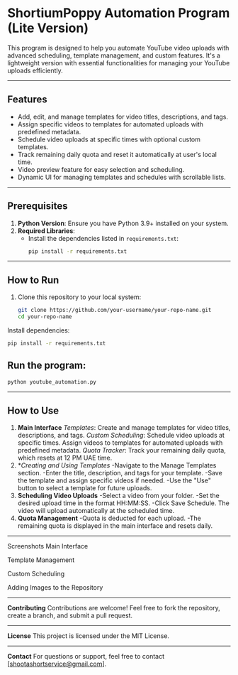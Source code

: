 # ShortiumPoppy Automation Program (Lite Version)

This program is designed to help you automate YouTube video uploads with advanced scheduling, template management, and custom features. It's a lightweight version with essential functionalities for managing your YouTube uploads efficiently.

---

## **Features**
- Add, edit, and manage templates for video titles, descriptions, and tags.
- Assign specific videos to templates for automated uploads with predefined metadata.
- Schedule video uploads at specific times with optional custom templates.
- Track remaining daily quota and reset it automatically at user's local time.
- Video preview feature for easy selection and scheduling.
- Dynamic UI for managing templates and schedules with scrollable lists.

---

## **Prerequisites**
1. **Python Version**: Ensure you have Python 3.9+ installed on your system.
2. **Required Libraries**:
   - Install the dependencies listed in `requirements.txt`:
     ```bash
     pip install -r requirements.txt
     ```

---

## **How to Run**
1. Clone this repository to your local system:
   ```bash
   git clone https://github.com/your-username/your-repo-name.git
   cd your-repo-name


Install dependencies:

   ```bash
   pip install -r requirements.txt
```

## **Run the program:**
   ```bash
python youtube_automation.py
```

---

## **How to Use**

1. **Main Interface**
*Templates*: Create and manage templates for video titles, descriptions, and tags.
*Custom Scheduling*: Schedule video uploads at specific times. Assign videos to templates for automated uploads with predefined metadata.
*Quota Tracker*: Track your remaining daily quota, which resets at 12 PM UAE time.
2. **Creating and Using Templates*
-Navigate to the Manage Templates section.
-Enter the title, description, and tags for your template.
-Save the template and assign specific videos if needed.
-Use the "Use" button to select a template for future uploads.
3. **Scheduling Video Uploads**
-Select a video from your folder.
-Set the desired upload time in the format HH:MM:SS.
-Click Save Schedule. The video will upload automatically at the scheduled time.
4. **Quota Management**
-Quota is deducted for each upload.
-The remaining quota is displayed in the main interface and resets daily.

---

Screenshots
Main Interface

Template Management

Custom Scheduling

Adding Images to the Repository

---

**Contributing**
Contributions are welcome! Feel free to fork the repository, create a branch, and submit a pull request.

---

**License**
This project is licensed under the MIT License.

---

**Contact**
For questions or support, feel free to contact [shootashortservice@gmail.com].
